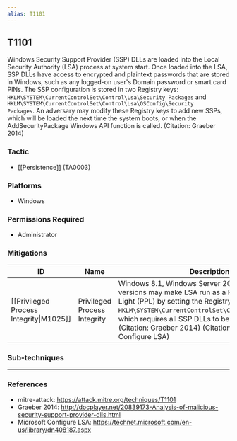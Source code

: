 ```yaml
---
alias: T1101
---
```


## T1101

Windows Security Support Provider (SSP) DLLs are loaded into the Local Security Authority (LSA) process at system start. Once loaded into the LSA, SSP DLLs have access to encrypted and plaintext passwords that are stored in Windows, such as any logged-on user's Domain password or smart card PINs. The SSP configuration is stored in two Registry keys: <code>HKLM\SYSTEM\CurrentControlSet\Control\Lsa\Security Packages</code> and <code>HKLM\SYSTEM\CurrentControlSet\Control\Lsa\OSConfig\Security Packages</code>. An adversary may modify these Registry keys to add new SSPs, which will be loaded the next time the system boots, or when the AddSecurityPackage Windows API function is called.
 (Citation: Graeber 2014)


### Tactic
- [[Persistence]] (TA0003)

### Platforms
- Windows

### Permissions Required
- Administrator

### Mitigations

| ID | Name | Description |
| --- | --- | --- |
| [[Privileged Process Integrity\|M1025]] | Privileged Process Integrity | Windows 8.1, Windows Server 2012 R2, and later versions may make LSA run as a Protected Process Light (PPL) by setting the Registry key <code>HKLM\\SYSTEM\\CurrentControlSet\\Control\\Lsa\\RunAsPPL</code>, which requires all SSP DLLs to be signed by Microsoft. (Citation: Graeber 2014) (Citation: Microsoft Configure LSA) |

### Sub-techniques


---
### References

- mitre-attack: https://attack.mitre.org/techniques/T1101
- Graeber 2014: http://docplayer.net/20839173-Analysis-of-malicious-security-support-provider-dlls.html
- Microsoft Configure LSA: https://technet.microsoft.com/en-us/library/dn408187.aspx
